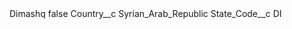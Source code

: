 <?xml version="1.0" encoding="UTF-8"?>
<CustomMetadata xmlns="http://soap.sforce.com/2006/04/metadata" xmlns:xsi="http://www.w3.org/2001/XMLSchema-instance" xmlns:xsd="http://www.w3.org/2001/XMLSchema">
    <label>Dimashq</label>
    <protected>false</protected>
    <values>
        <field>Country__c</field>
        <value xsi:type="xsd:string">Syrian_Arab_Republic</value>
    </values>
    <values>
        <field>State_Code__c</field>
        <value xsi:type="xsd:string">DI</value>
    </values>
</CustomMetadata>
